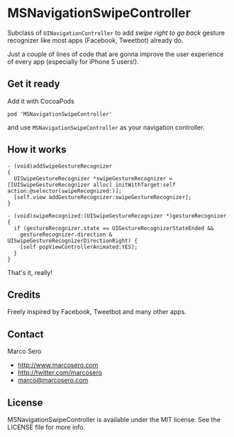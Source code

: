 # MSNavigationSwipeController

Subclass of `UINavigationController` to add *swipe right to go back* gesture recognizer like most apps (Facebook, Tweetbot) already do.

Just a couple of lines of code that are gonna improve the user experience of every app (especially for iPhone 5 users!).



## Get it ready

Add it with CocoaPods

    pod 'MSNavigationSwipeController'

and use `MSNavigationSwipeController` as your navigation controller.

## How it works

    - (void)addSwipeGestureRecognizer
    {
      UISwipeGestureRecognizer *swipeGestureRecognizer = [[UISwipeGestureRecognizer alloc] initWithTarget:self action:@selector(swipeRecognized:)];
      [self.view addGestureRecognizer:swipeGestureRecognizer];
    }
    
    - (void)swipeRecognized:(UISwipeGestureRecognizer *)gestureRecognizer
    {
      if (gestureRecognizer.state == UIGestureRecognizerStateEnded &&
        gestureRecognizer.direction & UISwipeGestureRecognizerDirectionRight) {
        [self popViewControllerAnimated:YES];
      }
    }

That's it, really!


## Credits

Freely inspired by Facebook, Tweetbot and many other apps.

## Contact

Marco Sero

- http://www.marcosero.com
- http://twitter.com/marcosero 
- marco@marcosero.com

## License

MSNavigationSwipeController is available under the MIT license. See the LICENSE file for more info.

